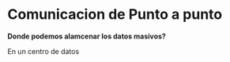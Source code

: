# Comunicacion de Punto a punto

**Donde podemos alamcenar los datos masivos?**

En un centro de datos
